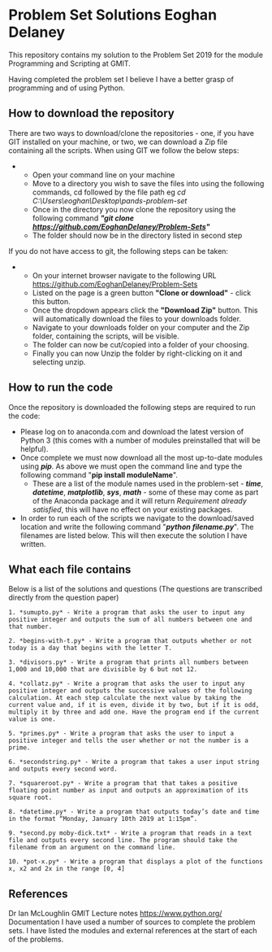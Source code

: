 # Problem Set Solutions Eoghan Delaney

This repository contains my solution to the Problem Set 2019 for the module Programming and Scripting at GMIT.

Having completed the problem set I believe I have a better grasp of programming and of using Python.

## How to download the repository
There are two ways to download/clone the repositories - one, if you have GIT installed on your machine, or two, we can download a Zip file containing all the scripts.
When using GIT we follow the below steps:
 - - Open your command line on your machine
    - Move to a directory you wish to save the files into using the following commands, cd followed by the file path eg *cd C:\Users\eoghan\Desktop\pands-problem-set*
    - Once in the directory you now clone the repository using the following command ***"git clone https://github.com/EoghanDelaney/Problem-Sets"***
    - The folder should now be in the directory listed in second step

If you do not have access to git, the following steps can be taken:
 - - On your internet browser navigate to the following URL https://github.com/EoghanDelaney/Problem-Sets
    - Listed on the page is a green button **"Clone or download"** - click this button.
    - Once the dropdown appears click the **"Download Zip"** button. This will automatically download the files to your downloads folder.
    - Navigate to your downloads folder on your computer and the Zip folder, containing the scripts, will be visible.
    - The folder can now be cut/copied into a folder of your choosing.
    - Finally you can now Unzip the folder by right-clicking on it and selecting unzip.



## How to run the code
Once the repository is downloaded the following steps are required to run the code:
- Please log on to anaconda.com and download the latest version of Python 3 (this comes with a number of modules preinstalled that will be helpful).
- Once complete we must now download all the most up-to-date modules using ***pip***. As above we must open the command line and type the following command "**pip install moduleName**".
    - These are a list of the module names used in the problem-set - ***time***, ***datetime***, ***matplotlib***, ***sys***, ***math*** - some of these may come as part of the Anaconda package and it will return *Requirement already satisfied*, this will have no effect on your existing packages.
- In order to run each of the scripts we navigate to the download/saved location and write the following command "***python filename.py***". The filenames are listed below. This will then execute the solution I have written.

## What each file contains
Below is a list of the solutions and questions (The questions are transcribed directly from the question paper)

    1. *sumupto.py* - Write a program that asks the user to input any positive integer and outputs the sum of all numbers between one and that number.
    
    2. *begins-with-t.py* - Write a program that outputs whether or not today is a day that begins with the letter T. 
    
    3. *divisors.py* - Write a program that prints all numbers between 1,000 and 10,000 that are divisible by 6 but not 12.
    
    4. *collatz.py* - Write a program that asks the user to input any positive integer and outputs the successive values of the following calculation. At each step calculate the next value by taking the current value and, if it is even, divide it by two, but if it is odd, multiply it by three and add one. Have the program end if the current value is one.
    
    5. *primes.py* - Write a program that asks the user to input a positive integer and tells the user whether or not the number is a prime.
    
    6. *secondstring.py* - Write a program that takes a user input string and outputs every second word.

    7. *squareroot.py* - Write a program that that takes a positive floating point number as input and outputs an approximation of its square root.

    8. *datetime.py* - Write a program that outputs today’s date and time in the format “Monday, January 10th 2019 at 1:15pm”.

    9. *second.py moby-dick.txt* - Write a program that reads in a text file and outputs every second line. The program should take the filename from an argument on the command line.

    10. *pot-x.py* - Write a program that displays a plot of the functions x, x2 and 2x in the range [0, 4]



## References
Dr Ian McLoughlin GMIT Lecture notes
https://www.python.org/ Documentation
I have used a number of sources to complete the problem sets. I have listed the modules and external references at the start of each of the problems.
